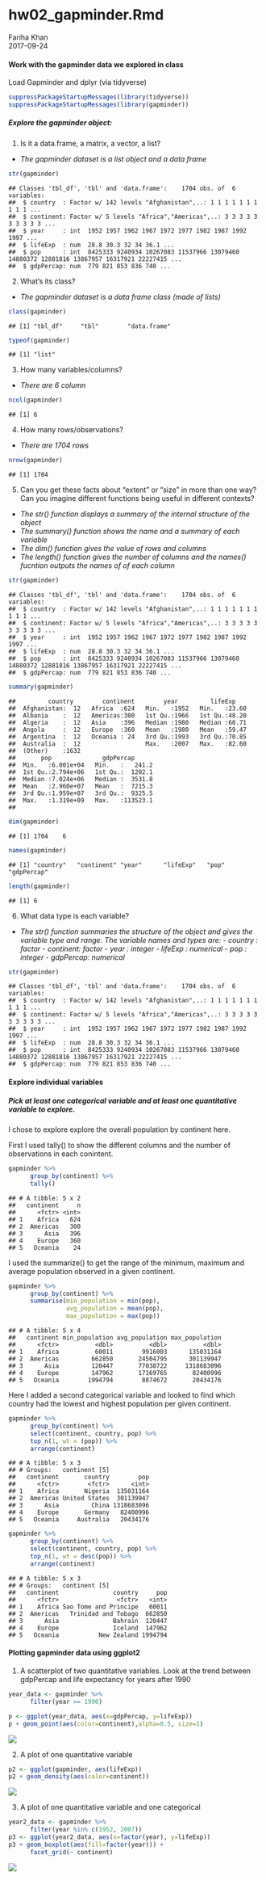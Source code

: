 # hw02_gapminder.Rmd
Fariha Khan  
2017-09-24  






#### Work with the gapminder data we explored in class


Load Gapminder and dplyr (via tidyverse)


```r
suppressPackageStartupMessages(library(tidyverse))
suppressPackageStartupMessages(library(gapminder))
```

##### Explore the gapminder object:

1. Is it a data.frame, a matrix, a vector, a list?
- *The gapminder dataset is a list object and a data frame*

```r
str(gapminder)
```

```
## Classes 'tbl_df', 'tbl' and 'data.frame':	1704 obs. of  6 variables:
##  $ country  : Factor w/ 142 levels "Afghanistan",..: 1 1 1 1 1 1 1 1 1 1 ...
##  $ continent: Factor w/ 5 levels "Africa","Americas",..: 3 3 3 3 3 3 3 3 3 3 ...
##  $ year     : int  1952 1957 1962 1967 1972 1977 1982 1987 1992 1997 ...
##  $ lifeExp  : num  28.8 30.3 32 34 36.1 ...
##  $ pop      : int  8425333 9240934 10267083 11537966 13079460 14880372 12881816 13867957 16317921 22227415 ...
##  $ gdpPercap: num  779 821 853 836 740 ...
```

2. What’s its class?
- *The gapminder dataset is a data frame class (made of lists)*

```r
class(gapminder)
```

```
## [1] "tbl_df"     "tbl"        "data.frame"
```

```r
typeof(gapminder)
```

```
## [1] "list"
```

3. How many variables/columns?
- *There are 6 column*

```r
ncol(gapminder)
```

```
## [1] 6
```

4. How many rows/observations?
- *There are 1704 rows*

```r
nrow(gapminder)
```

```
## [1] 1704
```

5. Can you get these facts about “extent” or “size” in more than one way? Can you imagine different functions being useful in different contexts?
- *The str() function displays a summary of the internal structure of the object*
- *The summary() function shows the name and a summary of each variable*
- *The dim() function gives the value of rows and columns*
- *The length() function gives the number of columns and the names() fucntion outputs the names of of each column*

```r
str(gapminder)
```

```
## Classes 'tbl_df', 'tbl' and 'data.frame':	1704 obs. of  6 variables:
##  $ country  : Factor w/ 142 levels "Afghanistan",..: 1 1 1 1 1 1 1 1 1 1 ...
##  $ continent: Factor w/ 5 levels "Africa","Americas",..: 3 3 3 3 3 3 3 3 3 3 ...
##  $ year     : int  1952 1957 1962 1967 1972 1977 1982 1987 1992 1997 ...
##  $ lifeExp  : num  28.8 30.3 32 34 36.1 ...
##  $ pop      : int  8425333 9240934 10267083 11537966 13079460 14880372 12881816 13867957 16317921 22227415 ...
##  $ gdpPercap: num  779 821 853 836 740 ...
```

```r
summary(gapminder)
```

```
##         country        continent        year         lifeExp     
##  Afghanistan:  12   Africa  :624   Min.   :1952   Min.   :23.60  
##  Albania    :  12   Americas:300   1st Qu.:1966   1st Qu.:48.20  
##  Algeria    :  12   Asia    :396   Median :1980   Median :60.71  
##  Angola     :  12   Europe  :360   Mean   :1980   Mean   :59.47  
##  Argentina  :  12   Oceania : 24   3rd Qu.:1993   3rd Qu.:70.85  
##  Australia  :  12                  Max.   :2007   Max.   :82.60  
##  (Other)    :1632                                                
##       pop              gdpPercap       
##  Min.   :6.001e+04   Min.   :   241.2  
##  1st Qu.:2.794e+06   1st Qu.:  1202.1  
##  Median :7.024e+06   Median :  3531.8  
##  Mean   :2.960e+07   Mean   :  7215.3  
##  3rd Qu.:1.959e+07   3rd Qu.:  9325.5  
##  Max.   :1.319e+09   Max.   :113523.1  
## 
```

```r
dim(gapminder)
```

```
## [1] 1704    6
```

```r
names(gapminder)
```

```
## [1] "country"   "continent" "year"      "lifeExp"   "pop"       "gdpPercap"
```

```r
length(gapminder)
```

```
## [1] 6
```

6. What data type is each variable?
- *The str() function summaries the structure of the object and gives the variable type and range. The variable names and types are:*
      - *country  : factor*
      - *continent: factor*
      - *year     : integer*
      - *lifeExp  : numerical*
      - *pop      : integer*
      - *gdpPercap: numerical*

```r
str(gapminder)
```

```
## Classes 'tbl_df', 'tbl' and 'data.frame':	1704 obs. of  6 variables:
##  $ country  : Factor w/ 142 levels "Afghanistan",..: 1 1 1 1 1 1 1 1 1 1 ...
##  $ continent: Factor w/ 5 levels "Africa","Americas",..: 3 3 3 3 3 3 3 3 3 3 ...
##  $ year     : int  1952 1957 1962 1967 1972 1977 1982 1987 1992 1997 ...
##  $ lifeExp  : num  28.8 30.3 32 34 36.1 ...
##  $ pop      : int  8425333 9240934 10267083 11537966 13079460 14880372 12881816 13867957 16317921 22227415 ...
##  $ gdpPercap: num  779 821 853 836 740 ...
```


#### Explore individual variables

##### Pick at least one categorical variable and at least one quantitative variable to explore.
I chose to explore explore the overall population by continent here.

First I used tally() to show the different columns and the number of observations in each conintent.
      

```r
gapminder %>% 
      group_by(continent) %>% 
      tally()
```

```
## # A tibble: 5 x 2
##   continent     n
##      <fctr> <int>
## 1    Africa   624
## 2  Americas   300
## 3      Asia   396
## 4    Europe   360
## 5   Oceania    24
```

I used the summarize() to get the range of the minimum, maximum and average population observed in a given continent.

```r
gapminder %>% 
      group_by(continent) %>% 
      summarise(min_population = min(pop),
                avg_population = mean(pop),
                max_population = max(pop))
```

```
## # A tibble: 5 x 4
##   continent min_population avg_population max_population
##      <fctr>          <dbl>          <dbl>          <dbl>
## 1    Africa          60011        9916003      135031164
## 2  Americas         662850       24504795      301139947
## 3      Asia         120447       77038722     1318683096
## 4    Europe         147962       17169765       82400996
## 5   Oceania        1994794        8874672       20434176
```

Here I added a second categorical variable and looked to find which country had the lowest and highest population per given continent. 

```r
gapminder %>% 
      group_by(continent) %>%
      select(continent, country, pop) %>%
      top_n(1, wt = (pop)) %>% 
      arrange(continent)
```

```
## # A tibble: 5 x 3
## # Groups:   continent [5]
##   continent       country        pop
##      <fctr>        <fctr>      <int>
## 1    Africa       Nigeria  135031164
## 2  Americas United States  301139947
## 3      Asia         China 1318683096
## 4    Europe       Germany   82400996
## 5   Oceania     Australia   20434176
```

```r
gapminder %>% 
      group_by(continent) %>%
      select(continent, country, pop) %>%
      top_n(1, wt = desc(pop)) %>% 
      arrange(continent)
```

```
## # A tibble: 5 x 3
## # Groups:   continent [5]
##   continent               country     pop
##      <fctr>                <fctr>   <int>
## 1    Africa Sao Tome and Principe   60011
## 2  Americas   Trinidad and Tobago  662850
## 3      Asia               Bahrain  120447
## 4    Europe               Iceland  147962
## 5   Oceania           New Zealand 1994794
```


#### Plotting gapminder data using ggplot2
1. A scatterplot of two quantitative variables.
Look at the trend between gdpPercap and life expectancy for years after 1990

```r
year_data <- gapminder %>% 
      filter(year >= 1990)

p <- ggplot(year_data, aes(x=gdpPercap, y=lifeExp))
p + geom_point(aes(color=continent),alpha=0.5, size=1)
```

![](hw02_gapminder_files/figure-html/unnamed-chunk-10-1.png)<!-- -->


2. A plot of one quantitative variable

```r
p2 <- ggplot(gapminder, aes(lifeExp))
p2 + geom_density(aes(color=continent))
```

![](hw02_gapminder_files/figure-html/unnamed-chunk-11-1.png)<!-- -->

3. A plot of one quantitative variable and one categorical

```r
year2_data <- gapminder %>% 
      filter(year %in% c(1952, 2007))
p3 <- ggplot(year2_data, aes(x=factor(year), y=lifeExp))
p3 + geom_boxplot(aes(fill=factor(year))) +
      facet_grid(~ continent)
```

![](hw02_gapminder_files/figure-html/unnamed-chunk-12-1.png)<!-- -->

